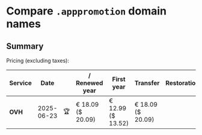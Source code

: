 # Compare `.apppromotion` domain names

## Summary

Pricing (excluding taxes):

| Service | Date |  | / Renewed year | First year | Transfer | Restoration |
|--|--|--|--|--|--|--|
| **OVH** | 2025-06-23 | 🏆 | € 18.09<br>($ 20.09) | € 12.99<br>($ 13.52) | € 18.09<br>($ 20.09) |  |
